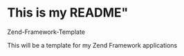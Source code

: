 # This is my README" 
Zend-Framework-Template

This will be a template for my Zend Framework applications

